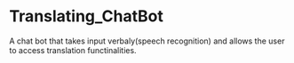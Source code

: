 # Translating_ChatBot
 A chat bot that takes input verbaly(speech recognition) and allows the user to access translation functinalities.

